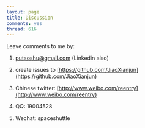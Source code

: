 ```yaml
---
layout: page
title: Discussion
comments: yes
thread: 616
---
```


Leave comments to me by:

1. [putaoshu@gmail.com](putaoshu@gmail.com) (Linkedin also)

2. create issues to [https://github.com/JiaoXianjun](https://github.com/JiaoXianjun)

3. Chinese twitter: [http://www.weibo.com/reentry](http://www.weibo.com/reentry)

4. QQ: 19004528

5. Wechat: spaceshuttle

